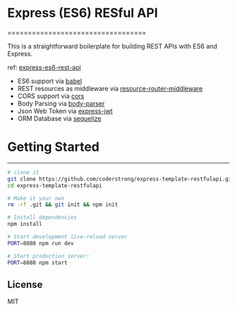 # Express (ES6) RESful API
==================================

This is a straightforward boilerplate for building REST APIs with ES6 and Express.

ref: [express-es6-rest-api](https://github.com/developit/express-es6-rest-api)

- ES6 support via [babel](https://babeljs.io)
- REST resources as middleware via [resource-router-middleware](https://github.com/developit/resource-router-middleware)
- CORS support via [cors](https://github.com/troygoode/node-cors)
- Body Parsing via [body-parser](https://github.com/expressjs/body-parser)
- Json Web Token via [express-jwt](https://github.com/auth0/express-jwt)
- ORM Database via [sequelize](https://github.com/sequelize/sequelize)


# Getting Started
---------------

```sh
# clone it
git clone https://github.com/coderstrong/express-template-restfulapi.git
cd express-template-restfulapi

# Make it your own
rm -rf .git && git init && npm init

# Install dependencies
npm install

# Start development live-reload server
PORT=8080 npm run dev

# Start production server:
PORT=8080 npm start
```

License
-------
MIT